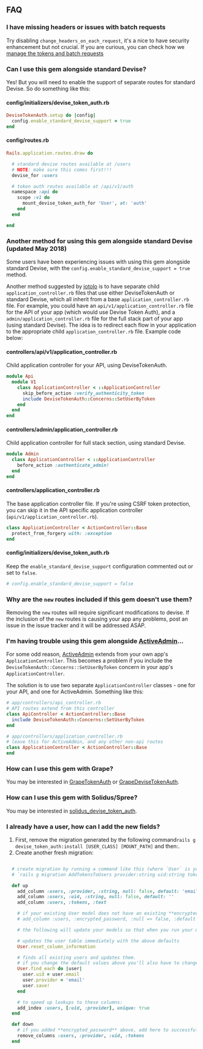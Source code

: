 ## FAQ

### I have missing headers or issues with batch requests

Try disabling `change_headers_on_each_request`, it's a nice to have security enhancement but not crucial. If you are curious, you can check how we [manage the tokens and batch requests](conceptual.md)

### Can I use this gem alongside standard Devise?

Yes! But you will need to enable the support of separate routes for standard Devise. So do something like this:

#### config/initializers/devise_token_auth.rb
~~~ruby
DeviseTokenAuth.setup do |config|
  config.enable_standard_devise_support = true
end
~~~

#### config/routes.rb
~~~ruby
Rails.application.routes.draw do

  # standard devise routes available at /users
  # NOTE: make sure this comes first!!!
  devise_for :users

  # token auth routes available at /api/v1/auth
  namespace :api do
    scope :v1 do
      mount_devise_token_auth_for 'User', at: 'auth'
    end
  end

end
~~~

### Another method for using this gem alongside standard Devise (updated May 2018)

Some users have been experiencing issues with using this gem alongside standard Devise, with the `config.enable_standard_devise_support = true` method.

Another method suggested by [jotolo](https://github.com/jotolo) is to have separate child `application_controller.rb` files that use either DeviseTokenAuth or standard Devise, which all inherit from a base `application_controller.rb` file. For example, you could have an `api/v1/application_controller.rb` file for the API of your app (which would use Devise Token Auth), and a `admin/application_controller.rb` file for the full stack part of your app (using standard Devise). The idea is to redirect each flow in your application to the appropriate child `application_controller.rb` file. Example code below:

#### controllers/api/v1/application_controller.rb
Child application controller for your API, using DeviseTokenAuth.
~~~ruby
module Api
  module V1
    class ApplicationController < ::ApplicationController
      skip_before_action :verify_authenticity_token
      include DeviseTokenAuth::Concerns::SetUserByToken
    end
  end
end
~~~

#### controllers/admin/application_controller.rb
Child application controller for full stack section, using standard Devise.
~~~ruby
module Admin
  class ApplicationController < ::ApplicationController
    before_action :authenticate_admin!
  end
end
~~~

#### controllers/application_controller.rb
The base application controller file. If you're using CSRF token protection, you can skip it in the API specific application controller (`api/v1/application_controller.rb`).
~~~ruby
class ApplicationController < ActionController::Base
  protect_from_forgery with: :exception
end
~~~

#### config/initializers/devise_token_auth.rb
Keep the `enable_standard_devise_support` configuration commented out or set to `false`.
~~~ruby
# config.enable_standard_devise_support = false
~~~

### Why are the `new` routes included if this gem doesn't use them?

Removing the `new` routes will require significant modifications to devise. If the inclusion of the `new` routes is causing your app any problems, post an issue in the issue tracker and it will be addressed ASAP.

### I'm having trouble using this gem alongside [ActiveAdmin](https://activeadmin.info/)...

For some odd reason, [ActiveAdmin](https://activeadmin.info/) extends from your own app's `ApplicationController`. This becomes a problem if you include the `DeviseTokenAuth::Concerns::SetUserByToken` concern in your app's `ApplicationController`.

The solution is to use two separate `ApplicationController` classes - one for your API, and one for ActiveAdmin. Something like this:

~~~ruby
# app/controllers/api_controller.rb
# API routes extend from this controller
class ApiController < ActionController::Base
  include DeviseTokenAuth::Concerns::SetUserByToken
end

# app/controllers/application_controller.rb
# leave this for ActiveAdmin, and any other non-api routes
class ApplicationController < ActionController::Base
end
~~~


### How can I use this gem with Grape?

You may be interested in [GrapeTokenAuth](https://github.com/mcordell/grape_token_auth) or [GrapeDeviseTokenAuth](https://github.com/mcordell/grape_devise_token_auth).

### How can I use this gem with Solidus/Spree?

You may be interested in [solidus_devise_token_auth](https://github.com/skycocker/solidus_devise_token_auth).

### I already have a user, how can I add the new fields?

1. First, remove the migration generated by the following command`rails g devise_token_auth:install [USER_CLASS] [MOUNT_PATH]` and then:.
2. Create another fresh migration:

```ruby

  # create migration by running a command like this (where `User` is your USER_CLASS table):
  # `rails g migration AddTokensToUsers provider:string uid:string tokens:text`

  def up
    add_column :users, :provider, :string, null: false, default: 'email'
    add_column :users, :uid, :string, null: false, default: ''
    add_column :users, :tokens, :text

    # if your existing User model does not have an existing **encrypted_password** column uncomment below line.
    # add_column :users, :encrypted_password, :null => false, :default => ""

    # the following will update your models so that when you run your migration

    # updates the user table immediately with the above defaults
    User.reset_column_information

    # finds all existing users and updates them.
    # if you change the default values above you'll also have to change them here below:
    User.find_each do |user|
      user.uid = user.email
      user.provider = 'email'
      user.save!
    end

    # to speed up lookups to these columns:
    add_index :users, [:uid, :provider], unique: true
  end

  def down
    # if you added **encrypted_password** above, add here to successfully rollback
    remove_columns :users, :provider, :uid, :tokens
  end

```
